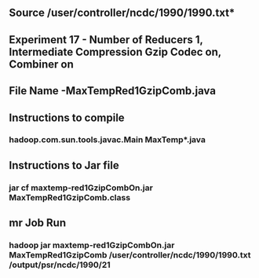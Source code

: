 ## Source /user/controller/ncdc/1990/1990.txt*

## Experiment 17 - Number of Reducers 1, Intermediate Compression Gzip Codec on, Combiner on

## File Name -MaxTempRed1GzipComb.java

## Instructions to compile

### hadoop.com.sun.tools.javac.Main MaxTemp*.java

## Instructions to Jar file

### jar cf maxtemp-red1GzipCombOn.jar MaxTempRed1GzipComb.class

## mr Job Run

### hadoop jar maxtemp-red1GzipCombOn.jar MaxTempRed1GzipComb /user/controller/ncdc/1990/1990.txt /output/psr/ncdc/1990/21
